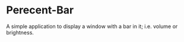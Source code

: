 # Perecent-Bar
A simple application to display a window with a bar in it; i.e. volume or brightness.
